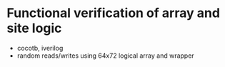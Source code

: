 # Functional verification of array and site logic

* cocotb, iverilog
* random reads/writes using 64x72 logical array and wrapper



